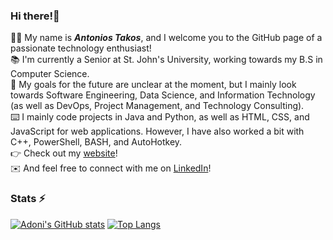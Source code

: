 ### Hi there!:wave:
:man_technologist: My name is ***Antonios Takos***, and I welcome you to the GitHub page of a passionate technology enthusiast! <br>
:books: I'm currently a Senior at St. John's University, working towards my B.S in Computer Science. <br>
:briefcase: My goals for the future are unclear at the moment, but I mainly look towards Software Engineering, Data Science, and Information Technology (as well as DevOps, Project Management, and Technology Consulting). <br>
:keyboard: I mainly code projects in Java and Python, as well as HTML, CSS, and JavaScript for web applications. However, I have also worked a bit with C++, PowerShell, BASH, and AutoHotkey. <br>
:point_right: Check out my [website](https://adonitakos.github.io/Personal-Website/)! <br>
:envelope: And feel free to connect with me on [LinkedIn](https://www.linkedin.com/in/antonios-f-takos/)!


### Stats ⚡

[![Adoni's GitHub stats](https://github-readme-stats.vercel.app/api?username=adonitakos&count_private=true&show_icons=true)](https://github.com/adonitakos/github-readme-stats)
[![Top Langs](https://github-readme-stats.vercel.app/api/top-langs/?username=adonitakos&layout=compact)](https://github.com/adonitakos/github-readme-stats)
